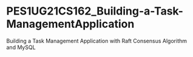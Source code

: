 # PES1UG21CS162_Building-a-Task-ManagementApplication
Building a Task Management Application with Raft Consensus Algorithm and MySQL
